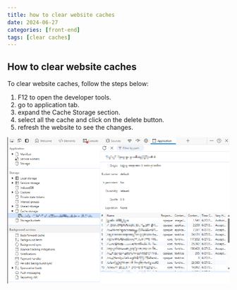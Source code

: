 ```yaml
---
title: how to clear website caches
date: 2024-06-27
categories: [front-end]
tags: [clear caches]
---
```


## How to clear website caches

To clear website caches, follow the steps below:

1. F12 to open the developer tools.
2. go to application tab.
3. expand the Cache Storage section.
4. select all the cache and click on the delete button.
5. refresh the website to see the changes.


![alt text](/assets/images/image_clear_b_cache.png)
